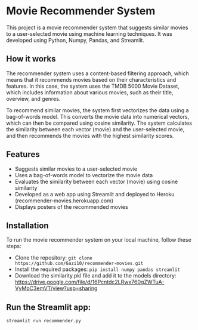 # Movie Recommender System
This project is a movie recommender system that suggests similar movies to a user-selected movie using machine learning techniques. It was developed using Python, Numpy, Pandas, and Streamlit.

## How it works
The recommender system uses a content-based filtering approach, which means that it recommends movies based on their characteristics and features. In this case, the system uses the TMDB 5000 Movie Dataset, which includes information about various movies, such as their title, overview, and genres.

To recommend similar movies, the system first vectorizes the data using a bag-of-words model. This converts the movie data into numerical vectors, which can then be compared using cosine similarity. The system calculates the similarity between each vector (movie) and the user-selected movie, and then recommends the movies with the highest similarity scores.

## Features
* Suggests similar movies to a user-selected movie
* Uses a bag-of-words model to vectorize the movie data
* Evaluates the similarity between each vector (movie) using cosine similarity
* Developed as a web app using Streamlit and deployed to Heroku (recommender-movies.herokuapp.com)
* Displays posters of the recommended movies
## Installation
To run the movie recommender system on your local machine, follow these steps:

* Clone the repository:
`git clone https://github.com/Gazi10/recommender-movies.git`
* Install the required packages:
`pip install numpy pandas streamlit`
* Download the similarity.pkl file and add it to the models directory: https://drive.google.com/file/d/16Pcntdc2LRwx760gZWTuA-VyMpC3emVT/view?usp=sharing

## Run the Streamlit app:
`streamlit run recommender.py`
